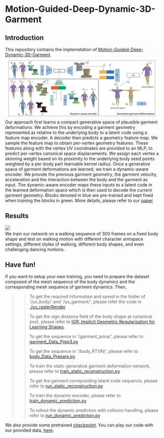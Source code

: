 # Motion-Guided-Deep-Dynamic-3D-Garment

## Introduction

This repository contains the implemetation of [Motion-Guided-Deep-Dynamic-3D-Garment](https://geometry.cs.ucl.ac.uk/projects/2022/MotionDeepGarment/).
![](architecture_n.png) <br />
Our approach first learns a compact generative space of plausible garment deformations. We achieve this by encoding a garment geometry represented as relative to the underlying body to a latent code using a feature map encoder. A decoder then predicts a geometry feature map. We sample the feature map to obtain per-vertex geometry features. These features along with the vertex UV coordinates are provided to an MLP, to predict per-vertex canonical space displacements. We assign each vertex a skinning weight based on its proximity to the underlying body seed points weighted by a per-body part learnable kernel radius. Once a generative space of garment deformations are learned, we train a dynamic-aware encoder. We provide the previous garment geometry, the garment velocity, acceleration and the interaction between the body and the garment as input. The dynamic-aware encoder maps these inputs to a latent code in the learned deformation space which is then used to decode the current garment geometry. Blocks denoted in blue are pre-trained and kept fixed when training the blocks in green. More details, please refer to our [paper](https://arxiv.org/pdf/2209.11449.pdf)

## Results
![](generalisation.gif) <br />
We train our network on a walking sequence of 300 frames on a fixed body shape and test on
walking motion with different character armspace settings, different styles of walking, different body shapes, and even challenging dancing motions.

## Have fun!
If you want to setup your own training, you need to prepare the dataset composed of the mesh sequence of the body dynamics and the corresponding mesh sequence of garment dynamics. Then,
>>
>> To get the required information and saved in the folder of '/uv_body/' and '/uv_garment/', please refer the code in [./uv_rasterRender](https://github.com/MengZephyr/Motion-Guided-Deep-Dynamic-3D-Garment/tree/main/uv_rasterRender) 
>>
>> To get the sign distance field of the body shape at conanical post, please refer to [IGR: Implicit Geometric Regularization for Learning Shapes](https://github.com/amosgropp/IGR). 
>> 
>> To get the sequence in '/garment_pnva/', please refer to [garment_Data_Prep3.py](https://github.com/MengZephyr/Motion-Guided-Deep-Dynamic-3D-Garment)
>> 
>> To get the sequence in '/body_RTVN/', please refer to [body_Data_Prepare.py](https://github.com/MengZephyr/Motion-Guided-Deep-Dynamic-3D-Garment/tree/main/MotionGuidedDynamicGarment)
>> 
>> To train the static generative garment deformation network, please refer to [train_static_reconstruction.py](https://github.com/MengZephyr/Motion-Guided-Deep-Dynamic-3D-Garment/tree/main/MotionGuidedDynamicGarment)
>> 
>> To get the garment correponding latent code sequence, please refer to [run_static_reconstruction.py](https://github.com/MengZephyr/Motion-Guided-Deep-Dynamic-3D-Garment/tree/main/MotionGuidedDynamicGarment)
>> 
>> To train the dynamic encoder, please refer to [train_dynamic_prediction.py](https://github.com/MengZephyr/Motion-Guided-Deep-Dynamic-3D-Garment/tree/main/MotionGuidedDynamicGarment)
>> 
>> To rollout the dynamic prediction with collision handling, please refer to [run_dynamic_prediction.py](https://github.com/MengZephyr/Motion-Guided-Deep-Dynamic-3D-Garment/tree/main/MotionGuidedDynamicGarment)

We also provide some pretrained [checkpoint](https://drive.google.com/drive/folders/1OAr2XxGyqLWNGWdoHWetiSiDiNE1dtSQ?usp=sharing). You can play our code with our provided data, [here](https://drive.google.com/drive/folders/1cO0XUFXhWgwWvjNwB0xWr0SjrZSGfRO7?usp=sharing). 
